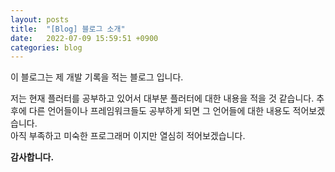 ```yaml
---
layout: posts
title:  "[Blog] 블로그 소개"
date:   2022-07-09 15:59:51 +0900
categories: blog
---
```

이 블로그는 제 개발 기록을 적는 블로그 입니다.

저는 현재 플러터를 공부하고 있어서 대부분 플러터에 대한 내용을 적을 것 같습니다.
추후에 다른 언어들이나 프레임워크들도 공부하게 되면 그 언어들에 대한 내용도 적어보겠습니다.  
아직 부족하고 미숙한 프로그래머 이지만 열심히 적어보겠습니다.

**감사합니다.**
